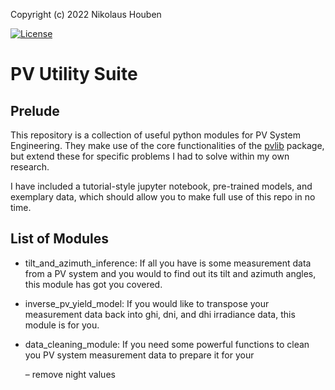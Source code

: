 Copyright (c) 2022 Nikolaus Houben

[![License](https://img.shields.io/badge/License-Apache%202.0-blue.svg)](https://opensource.org/licenses/Apache-2.0)

# PV Utility Suite

## Prelude

This repository is a collection of useful python modules for PV System Engineering. They make use of the core functionalities of the <a href="https://pvlib-python.readthedocs.io/en/stable/" target="_blank">pvlib</a> package, but extend these for specific problems I had to solve within my own research. 

I have included a tutorial-style jupyter notebook, pre-trained models, and exemplary data, which should allow you to make full use of this repo in no time. 

## List of Modules

* tilt_and_azimuth_inference: If all you have is some measurement data from a PV system and you would to find out its tilt and azimuth angles, this module has got you covered. 
* inverse_pv_yield_model: If you would like to transpose your measurement data back into ghi, dni, and dhi irradiance data, this module is for you. 
* data_cleaning_module: If you need some powerful functions to clean you PV system measurement data to prepare it for your 
 
  – remove night values
